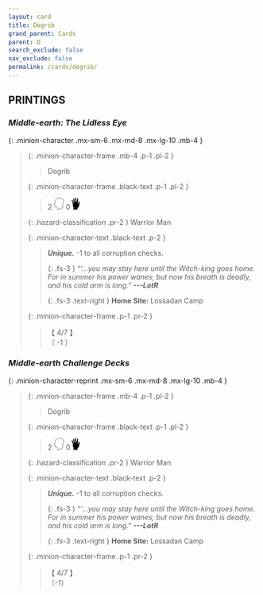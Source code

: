 ```yaml
---
layout: card
title: Dogrib
grand_parent: Cards
parent: D
search_exclude: false
nav_exclude: false
permalink: /cards/dogrib/
---
```


## PRINTINGS


### _Middle-earth: The Lidless Eye_

{: .minion-character .mx-sm-6 .mx-md-8 .mx-lg-10 .mb-4 }
> {: .minion-character-frame .mb-4 .p-1 .pl-2 }
> > <div class="hazard-mp"></div>
> > <div class="card-name">Dogrib</div>
>
> {: .minion-character-frame .black-text .p-1 .pl-2 }
> > 2 ![](/assets/images/mind.svg) 0![](/assets/images/di.svg)
>
> {: .hazard-classification .pr-2 }
> Warrior Man
>
> {: .minion-character-text .black-text .p-2 }
> > _**Unique.**_ -1 to all corruption checks. 
> > 
> > {: .fs-3 } 
> > _“‘...you may stay here until the Witch-king goes home. For in summer his power wanes; but now his breath is deadly, and his cold arm is long."_ ***---&#65279;LotR***  
> > 
> > {: .fs-3 .text-right } 
> > **Home Site:** Lossadan Camp 
>
> {: .minion-character-frame .p-1 .pr-2 }
> > <div class="card-shield">【 4/7 】</div>
> > <div class="card-corruption-white">〔 -1 〕</div>

### _Middle-earth Challenge Decks_

{: .minion-character-reprint .mx-sm-6 .mx-md-8 .mx-lg-10 .mb-4 }
> {: .minion-character-frame .mb-4 .p-1 .pl-2 }
> > <div class="hazard-mp"></div>
> > <div class="card-name">Dogrib</div>
>
> {: .minion-character-frame .black-text .p-1 .pl-2 }
> > 2 ![](/assets/images/mind.svg) 0![](/assets/images/di.svg)
>
> {: .hazard-classification .pr-2 }
> Warrior Man
>
> {: .minion-character-text .black-text .p-2 }
> > _**Unique.**_ -1 to all corruption checks. 
> > 
> > {: .fs-3 } 
> > _“‘...you may stay here until the Witch-king goes home. For in summer his power wanes; but now his breath is deadly, and his cold arm is long."_ ***---&#65279;LotR***  
> > 
> > {: .fs-3 .text-right } 
> > **Home Site:** Lossadan Camp 
>
> {: .minion-character-frame .p-1 .pr-2 }
> > <div class="card-shield">【 4/7 】</div>
> > <div class="card-corruption-white">〔-1〕</div>
